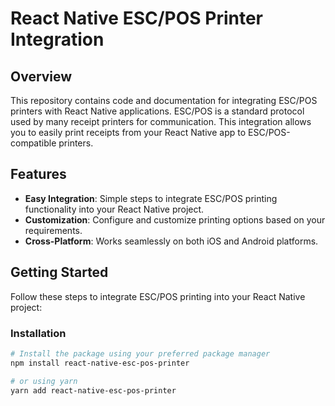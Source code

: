 # React Native ESC/POS Printer Integration

## Overview

This repository contains code and documentation for integrating ESC/POS printers with React Native applications. ESC/POS is a standard protocol used by many receipt printers for communication. This integration allows you to easily print receipts from your React Native app to ESC/POS-compatible printers.

## Features

- **Easy Integration**: Simple steps to integrate ESC/POS printing functionality into your React Native project.
- **Customization**: Configure and customize printing options based on your requirements.
- **Cross-Platform**: Works seamlessly on both iOS and Android platforms.

## Getting Started

Follow these steps to integrate ESC/POS printing into your React Native project:

### Installation

```bash
# Install the package using your preferred package manager
npm install react-native-esc-pos-printer

# or using yarn
yarn add react-native-esc-pos-printer
